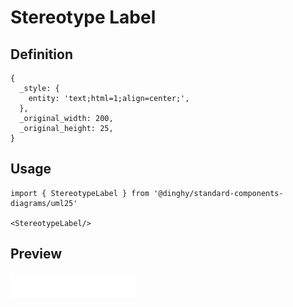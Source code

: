 # Stereotype Label

## Definition

```
{
  _style: { 
    entity: 'text;html=1;align=center;',
  },
  _original_width: 200,
  _original_height: 25,
}
```

## Usage

```
import { StereotypeLabel } from '@dinghy/standard-components-diagrams/uml25'

<StereotypeLabel/>
```

## Preview

<img src="./stereotype-label.png" width="200"/>
